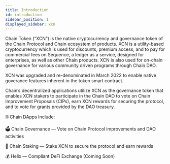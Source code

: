 ```yaml
---
title: Introduction
id: introduction
sidebar_position: 1
displayed_sidebar: xcn
---
```

Chain Token (“XCN”) is the native cryptocurrency and governance token of the Chain Protocol and Chain ecosystem of products. XCN is a utility-based cryptocurrency which is used for discounts, premium access, and to pay for commercial fees on Sequence, a ledger as a service, designed for enterprises, as well as other Chain products. XCN is also used for on-chain governance for various community driven programs through Chain DAO.

XCN was upgraded and re-denominated in March 2022 to enable native goverance features inherent in the token smart contract.

Chain’s decentralized applications utilize XCN as the governance token that enables XCN stakers to participate in the Chain DAO to vote on Chain Improvement Proposals (CIPs), earn XCN rewards for securing the protocol, and to vote for grants provided by the DAO treasury.

⛓ Chain DApps Include:  

🗳 Chain Governance — Vote on Chain Protocol improvements and DAO activities  

🔐 Chain Staking — Stake XCN to secure the protocol and earn rewards

💰 Helix — Compliant DeFi Exchange (Coming Soon)  


